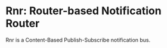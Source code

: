 Rnr: Router-based Notification Router
===

Rnr is a Content-Based Publish-Subscribe notification bus.


